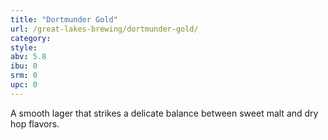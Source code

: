 ```yaml
---
title: "Dortmunder Gold"
url: /great-lakes-brewing/dortmunder-gold/
category: 
style: 
abv: 5.8
ibu: 0
srm: 0
upc: 0
---
```

A smooth lager that strikes a delicate balance between sweet malt and dry hop flavors.
